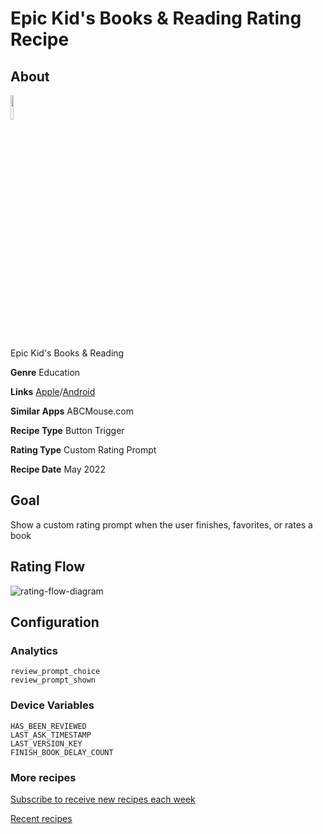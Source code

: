 # Epic Kid's Books & Reading Rating Recipe

## About

<img src='https://play-lh.googleusercontent.com/v50zN_2wAEaFrfkDbhAIOt63lKGUc78UeTkYeXKPEaw0BuLDOpf4rZwJfIiCi9tpCw=s360-rw' width='10%'>

Epic Kid's Books & Reading

**Genre** Education

**Links** [Apple](https://apps.apple.com/us/app/epic-kids-books-reading/id719219382)/[Android](https://play.google.com/store/apps/details?id=com.getepic.Epic)

**Similar Apps** ABCMouse.com

**Recipe Type** Button Trigger

**Rating Type** Custom Rating Prompt

**Recipe Date** May 2022

## Goal
Show a custom rating prompt when the user finishes, favorites, or rates a book

## Rating Flow
![rating-flow-diagram](https://www.plantuml.com/plantuml/proxy?]fmt=svg&src=https://raw.githubusercontent.com/ratingrecipes/ratingrecipes/master/apps/epic/flow.iuml)

## Configuration

### Analytics
```
review_prompt_choice
review_prompt_shown
```

### Device Variables
```
HAS_BEEN_REVIEWED
LAST_ASK_TIMESTAMP
LAST_VERSION_KEY
FINISH_BOOK_DELAY_COUNT
```

### More recipes

[Subscribe to receive new recipes each week](https://newsletter.ratingrecipes.com/)

[Recent recipes](https://ratingrecipes.com)

